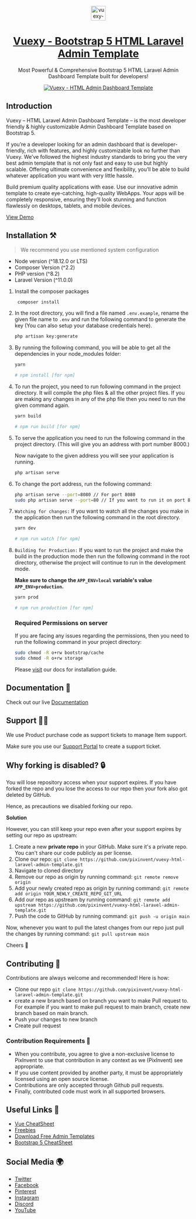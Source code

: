 <p align="center">
   <a href="https://1.envato.market/vuexy_admin" target="_blank">
      <img src="https://cdn.pixinvent.com/pi-assets/vuexy/admin-template/logo/logo.png" alt="vuexy-logo" width="40px" height="auto">
   </a>
</p>

<h1 align="center">
   <a href="https://1.envato.market/vuexy_admin" target="_blank" align="center">
      Vuexy - Bootstrap 5 HTML Laravel Admin Template
   </a>
</h1>

<p align="center">Most Powerful & Comprehensive Bootstrap 5 HTML Laravel Admin Dashboard Template built for developers!</p>

<p align="center">
   <a href="https://1.envato.market/vuexy_admin" target="_blank" align="center">
      <img src="https://cdn.pixinvent.com/pi-assets/vuexy/admin-template/banner/banner.png" alt="Vuexy - HTML Admin Dashboard Template">
   </a>
</p>

## Introduction

Vuexy – HTML Laravel Admin Dashboard Template – is the most developer friendly & highly customizable Admin Dashboard Template based on Bootstrap 5.

If you’re a developer looking for an admin dashboard that is developer-friendly, rich with features, and highly customizable look no further than Vuexy. We’ve followed the highest industry standards to bring you the very best admin template that is not only fast and easy to use but highly scalable. Offering ultimate convenience and flexibility, you’ll be able to build whatever application you want with very little hassle.

Build premium quality applications with ease. Use our innovative admin template to create eye-catching, high-quality WebApps. Your apps will be completely responsive, ensuring they’ll look stunning and function flawlessly on desktops, tablets, and mobile devices.

[View Demo](https://demos.pixinvent.com/vuexy-html-admin-template/landing/)

## Installation ⚒️

> We recommend you use mentioned system configuration

- Node version (^18.12.0 or LTS)
- Composer Version (^2.2)
- PHP version (^8.2)
- Laravel Version (^11.0.0)

1.  Install the composer packages

    ```bash
     composer install
    ```

2.  In the root directory, you will find a file named `.env.example`, rename the given file name to `.env` and run the following command to generate the key (You can also setup your database credentials here).

    ```bash
    php artisan key:generate
    ```

3.  By running the following command, you will be able to get all the dependencies in your node_modules folder:

    ```bash
    yarn

    # npm install [for npm]
    ```

4.  To run the project, you need to run following command in the project directory. It will compile the php files & all the other project files. If you are making any changes in any of the php file then you need to run the given command again.

    ```bash
    yarn build

    # npm run build [for npm]
    ```

5.  To serve the application you need to run the following command in the project directory. (This will give you an address with port number 8000.)

    Now navigate to the given address you will see your application is running.

    ```bash
    php artisan serve
    ```

6.  To change the port address, run the following command:

    ```bash
    php artisan serve --port=8080 // For port 8080
    sudo php artisan serve --port=80 // If you want to run it on port 80, you probably need to sudo.
    ```

7.  `Watching for changes:` If you want to watch all the changes you make in the application then run the following command in the root directory.

    ```bash
    yarn dev

    # npm run watch [for npm]
    ```

8.  `Building for Production:` If you want to run the project and make the build in the production mode then run the following command in the root directory, otherwise the project will continue to run in the development mode.

    **Make sure to change the `APP_ENV=local` variable's value `APP_ENV=production`.**

    ```bash
    yarn prod

    # npm run production [for npm]
    ```

    ### Required Permissions on server

    If you are facing any issues regarding the permissions, then you need to run the following command in your project directory:

    ```bash
    sudo chmod -R o+rw bootstrap/cache
    sudo chmod -R o+rw storage
    ```

    Please [visit](https://demos.pixinvent.com/vuexy-html-admin-template/documentation/laravel-init-installation.html) our docs for installation guide.

## Documentation 📜

Check out our live [Documentation](https://demos.pixinvent.com/vuexy-html-admin-template/documentation/laravel-introduction.html)

## Support 👨‍💻

We use Product purchase code as support tickets to manage Item support.

Make sure you use our [Support Portal](https://pixinvent.ticksy.com/) to create a support ticket.

## Why forking is disabled? 🔒

You will lose repository access when your support expires. If you have forked the repo and you lose the access to our repo then your fork also got deleted by GitHub.

Hence, as precautions we disabled forking our repo.

**Solution**

However, you can still keep your repo even after your support expires by setting our repo as upstream:

1. Create a new **private repo** in your GitHub. Make sure it's a private repo. You can't share our code publicly as per license.
2. Clone our repo: `git clone https://github.com/pixinvent/vuexy-html-laravel-admin-template.git`
3. Navigate to cloned directory
4. Remove our repo as origin by running command: `git remote remove origin`
5. Add your newly created repo as origin by running command: `git remote add origin YOUR_NEWLY_CREATE_REPO_GIT_URL`
6. Add our repo as upstream by running command: `git remote add upstream https://github.com/pixinvent/vuexy-html-laravel-admin-template.git`
7. Push the code to GitHub by running command: `git push -u origin main`

Now, whenever you want to pull the latest changes from our repo just pull the changes by running command: `git pull upstream main`

Cheers 🥂

## Contributing 🦸

Contributions are always welcome and recommended! Here is how:

- Clone our repo `git clone https://github.com/pixinvent/vuexy-html-laravel-admin-template.git`
- create a new branch based on branch you want to make Pull request to. For example if you want to make pull request to main branch, create new branch based on main branch.
- Push your changes to new branch
- Create pull request

### Contribution Requirements 🧰

- When you contribute, you agree to give a non-exclusive license to PixInvent to use that contribution in any context as we (PixInvent) see appropriate.
- If you use content provided by another party, it must be appropriately licensed using an open source license.
- Contributions are only accepted through Github pull requests.
- Finally, contributed code must work in all supported browsers.

## Useful Links 🎁

- [Vue CheatSheet](https://vue-cheatsheet.themeselection.com/)
- [Freebies](https://themeselection.com/products/category/download-free-admin-templates/)
- [Download Free Admin Templates](https://themeselection.com/products/category/download-free-admin-templates/)
- [Bootstrap 5 CheatSheet](https://bootstrap-cheatsheet.themeselection.com/)

## Social Media 🌍

- [Twitter](https://twitter.com/Theme_Selection)
- [Facebook](https://www.facebook.com/ThemeSelections/)
- [Pinterest](https://pinterest.com/themeselect/)
- [Instagram](https://www.instagram.com/themeselection/)
- [Discord](https://discord.gg/kBHkY7DekX)
- [YouTube](https://www.youtube.com/channel/UCuryo5s0CW4aP83itLjIdZg)
